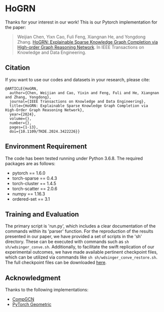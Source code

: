 # HoGRN
Thanks for your interest in our work!
This is our Pytorch implementation for the paper:

>Weijian Chen, Yixn Cao, Fuli Feng, Xiangnan He, and Yongdong Zhang. [HoGRN: Explainable Sparse Knowledge Graph Completion via High-order Graph Reasoning Network](https://arxiv.org/abs/2207.07503). In IEEE Transactions on Knowledge and Data Engineering.

## Citation 
If you want to use our codes and datasets in your research, please cite:
```
@ARTICLE{HoGRN,
  author={Chen, Weijian and Cao, Yixin and Feng, Fuli and He, Xiangnan and Zhang, Yongdong},
  journal={IEEE Transactions on Knowledge and Data Engineering}, 
  title={HoGRN: Explainable Sparse Knowledge Graph Completion via High-Order Graph Reasoning Network}, 
  year={2024},
  volume={},
  number={},
  pages={1-13},
  doi={10.1109/TKDE.2024.3422226}}
```
## Environment Requirement
The code has been tested running under Python 3.6.8. The required packages are as follows:
* pytorch == 1.6.0
* torch-sparse == 0.4.3
* torch-cluster == 1.4.5
* torch-scatter == 2.0.6
* numpy == 1.16.3
* ordered-set == 3.1

## Training and Evaluation
The primary script is 'run.py', which includes a clear documentation of the commands within its 'parser' function.
For the reproduction of the results presented in our paper, we have provided a set of scripts in the 'sh' directory. These can be executed with commands such as ```sh sh/wdsinger_conve.sh```. 
Additionally, to facilitate the swift replication of our experimental outcomes, we have made available pertinent checkpoint files, which can be utilized via commands like ```sh sh/wdsinger_conve_restore.sh```.
The full checkpoint files can be downloaded [here](https://drive.google.com/file/d/1Oo81Ge15FS2S5zHYtqb4jH4nn6HZegfA/view?usp=drive_link).
 
## Acknowledgment
Thanks to the following implementations:
* [CompGCN](https://github.com/malllabiisc/CompGCN)
* [PyTorch Geometric](https://github.com/pyg-team/pytorch_geometric)
